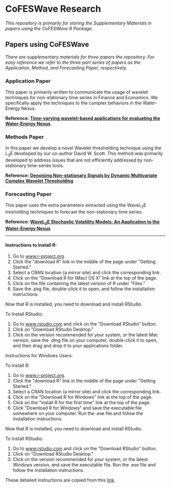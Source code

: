 # CoFESWave Research
*This repository is primarily for storing the Supplementary Materials in papers using the CoFESWave R Package.* 
    
## Papers using CoFESWave

*There are supplementary materials for three papers the repository. For easy reference we refer to the three part series of papers as the Application, Method, and Forecasting Paper, respectively.*

### **Application Paper**
This paper is primarily written to communicate the usage of wavelet techniques for non-stationary time series in Finance and Economics. We specifically apply the techniques to the complex behaviors in the Water-Energy Nexus. 

**Reference: [Time-varying wavelet-based applications for evaluating the Water-Energy Nexus](https://papers.ssrn.com/sol3/papers.cfm?abstract_id=3123858)**

### **Methods Paper**
In this paper we develop a novel Wavelet thresholding technique using the L<sub>2</sub>E developed by our co-author David W. Scott. This method was primarily developed to address issues that are not efficiently addressed by non-stationary time-series tools.

**Reference: [Denoising Non-stationary Signals by Dynamic Multivariate Complex Wavelet Thresholding]()**

### **Forecasting Paper**
This paper uses the extra parameters extracted using the WaveL<sub>2</sub>E tresholding techniques to forecast the non-stationary time series.

**Reference: [WaveL<sub>2</sub>E Stochastic Volatility Models: An Application to the Water-Energy Nexus]()**


---
#### Instructions to Install R:

1. Go to www.r-project.org.
2. Click the "download R" link in the middle of the page under "Getting Started."
3. Select a CRAN location (a mirror site) and click the corresponding link.
4. Click on the "Download R for (Mac) OS X" link at the top of the page.
5. Click on the file containing the latest version of R under "Files."
6. Save the .pkg file, double-click it to open, and follow the installation instructions.

Now that R is installed, you need to download and install RStudio.

To Install RStudio:
1. Go to www.rstudio.com and click on the "Download RStudio" button.
2. Click on "Download RStudio Desktop."
3. Click on the version recommended for your system, or the latest Mac version, save the .dmg file on your computer, double-click it to open, and then drag and drop it to your applications folder.

Instructions for Windows Users: 

To Install R:
1. Go to www.r-project.org.
2. Click the "download R" link in the middle of the page under "Getting Started."
3. Select a CRAN location (a mirror site) and click the corresponding link.  
4. Click on the "Download R for Windows" link at the top of the page.  
5. Click on the "install R for the first time" link at the top of the page.
6. Click "Download R for Windows" and save the executable file somewhere on your computer.  Run the .exe file and follow the installation instructions.  

Now that R is installed, you need to download and install RStudio. 

To Install RStudio:
1. Go to www.rstudio.com and click on the "Download RStudio" button.
2. Click on "Download RStudio Desktop."
3. Click on the version recommended for your system, or the latest Windows version, and save the executable file.  Run the .exe file and follow the installation instructions.     

These detailed instructions are copied from this [link](https://courses.edx.org/courses/UTAustinX/UT.7.01x/3T2014/56c5437b88fa43cf828bff5371c6a924/).
